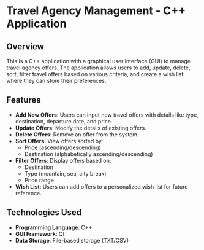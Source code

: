 # Travel Agency Management - C++ Application

## Overview
This is a C++ application with a graphical user interface (GUI) to manage travel agency offers. The application allows users to add, update, delete, sort, filter travel offers based on various criteria, and create a wish list where they can store their preferences.

## Features
- **Add New Offers**: Users can input new travel offers with details like type, destination, departure date, and price.
- **Update Offers**: Modify the details of existing offers.
- **Delete Offers**: Remove an offer from the system.
- **Sort Offers**: View offers sorted by:
  - Price (ascending/descending)
  - Destination (alphabetically ascending/descending)
- **Filter Offers**: Display offers based on:
  - Destination
  - Type (mountain, sea, city break)
  - Price range
- **Wish List**: Users can add offers to a personalized wish list for future reference.

## Technologies Used
- **Programming Language**: C++
- **GUI Framework**: Qt 
- **Data Storage**: File-based storage (TXT/CSV)




